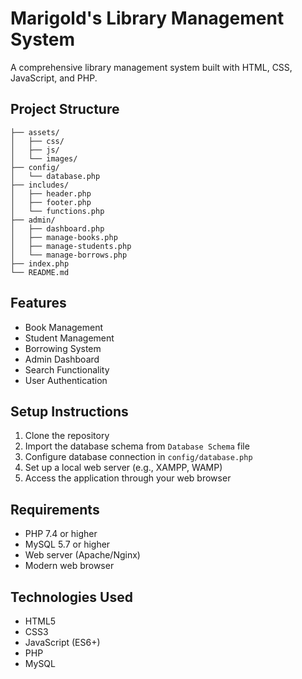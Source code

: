 # Marigold's Library Management System

A comprehensive library management system built with HTML, CSS, JavaScript, and PHP.

## Project Structure

```
├── assets/
│   ├── css/
│   ├── js/
│   └── images/
├── config/
│   └── database.php
├── includes/
│   ├── header.php
│   ├── footer.php
│   └── functions.php
├── admin/
│   ├── dashboard.php
│   ├── manage-books.php
│   ├── manage-students.php
│   └── manage-borrows.php
├── index.php
└── README.md
```

## Features

- Book Management
- Student Management
- Borrowing System
- Admin Dashboard
- Search Functionality
- User Authentication

## Setup Instructions

1. Clone the repository
2. Import the database schema from `Database Schema` file
3. Configure database connection in `config/database.php`
4. Set up a local web server (e.g., XAMPP, WAMP)
5. Access the application through your web browser

## Requirements

- PHP 7.4 or higher
- MySQL 5.7 or higher
- Web server (Apache/Nginx)
- Modern web browser

## Technologies Used

- HTML5
- CSS3
- JavaScript (ES6+)
- PHP
- MySQL 
